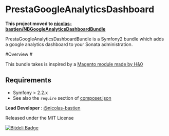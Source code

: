 PrestaGoogleAnalyticsDashboard
==============================


**This project moved to [nicolas-bastien/NBGoogleAnalyticsDashboardBundle](https://github.com/nicolas-bastien/NBGoogleAnalyticsDashboardBundle)**



PrestaGoogleAnalyticsDashboardBundle is a Symfony2 bundle which adds a google analytics dashboard to your Sonata
administration.



#Overview #

This bundle takes is inspired by a [Magento module made by H&0][1]

## Requirements

* Symfony > 2.2.x
* See also the `require` section of [composer.json](composer.json)



**Lead Developer** : [@nicolas-bastien](https://github.com/nicolas-bastien)

Released under the MIT License

[1]: http://www.h-o.nl/blog/free_magento_module_google_analytics_dashboard


[![Bitdeli Badge](https://d2weczhvl823v0.cloudfront.net/prestaconcept/prestagoogleanalyticsdashboardbundle/trend.png)](https://bitdeli.com/free "Bitdeli Badge")

